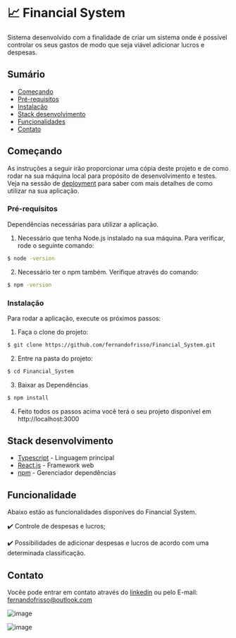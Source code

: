 # :chart_with_upwards_trend: Financial System

Sistema desenvolvido com a finalidade de criar um sistema onde é possível controlar os seus gastos de modo que seja viável adicionar lucros e despesas.

## Sumário

* [Começando](#Começando)
* [Pré-requisitos](#Pré-requisitos)
* [Instalação](#Instalação)
* [Stack desenvolvimento](#Stack-desenvolvimento)
* [Funcionalidades](#Funcionalidades)
* [Contato](#Contato)

## Começando

As instruções a seguir irão proporcionar uma cópia deste projeto e de como rodar na sua máquina local para propósito de desenvolvimento e testes. Veja na sessão de [deployment](#Deployment) para saber com mais detalhes de como utilizar na sua aplicação.

### Pré-requisitos

Dependências necessárias para utilizar a aplicação.

1. Necessário que tenha Node.js instalado na sua máquina. Para verificar, rode o seguinte comando:

```bash
$ node -version
```

2. Necessário ter o npm também. Verifique através do comando:

```bash
$ npm -version
```


### Instalação

Para rodar a aplicação, execute os próximos passos:

1. Faça o clone do projeto:

```bash
$ git clone https://github.com/fernandofrisso/Financial_System.git
```

2. Entre na pasta do projeto:

```bash
$ cd Financial_System
```


3. Baixar as Dependências

```bash
$ npm install
```

4. Feito todos os passos acima você terá o seu projeto disponível em http://localhost:3000

## Stack desenvolvimento

* [Typescript](https://www.typescriptlang.org/) - Linguagem principal
* [React.js](https://legacy.reactjs.org/) - Framework web
* [npm](https://www.npmjs.com/) - Gerenciador dependências

## Funcionalidade
Abaixo estão as funcionalidades disponíves do Financial System. 

:heavy_check_mark: Controle de despesas e lucros;

:heavy_check_mark: Possibilidades de adicionar despesas e lucros de acordo com uma determinada classificação.

## Contato

Vocêe pode entrar em contato através do [linkedin](https://www.linkedin.com/in/fernandofariasfrisso/) ou pelo E-mail: fernandofrisso@outlook.com


![image](https://user-images.githubusercontent.com/90481444/233393773-f5bd9c69-0d64-4bd0-8d54-ca38844cd3d6.png)

![image](https://user-images.githubusercontent.com/90481444/233393895-76845865-49c2-471c-af31-372351eeaf4c.png)






